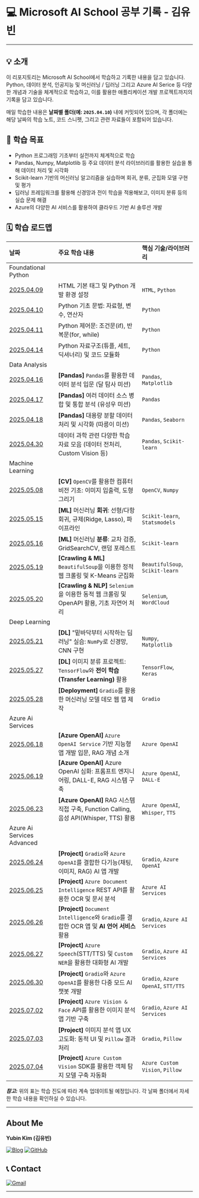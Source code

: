 # 💻 Microsoft AI School 공부 기록 - 김유빈

---

## 💡 소개

이 리포지토리는 Microsoft AI School에서 학습하고 기록한 내용을 담고 있습니다. Python, 데이터 분석, 인공지능 및 머신러닝 / 딥러닝 그리고 Azure AI Serice 등 다양한 개념과 기술을 체계적으로 학습하고, 이를 활용한 애플리케이션 개발 프로젝트까지의 기록을 담고 있습니다.

매일 학습한 내용은 **날짜별 폴더(예: `2025.04.10`)** 내에 커밋되어 있으며, 각 폴더에는 해당 날짜의 학습 노트, 코드 스니펫, 그리고 관련 자료들이 포함되어 있습니다.

## 🎯 학습 목표

- Python 프로그래밍 기초부터 실전까지 체계적으로 학습  
- Pandas, Numpy, Matplotlib 등 주요 데이터 분석 라이브러리를 활용한 실습을 통해 데이터 처리 및 시각화 
- Scikit-learn 기반의 머신러닝 알고리즘을 실습하며 회귀, 분류, 군집화 모델 구현 및 평가 
- 딥러닝 프레임워크를 활용해 신경망과 전이 학습을 적용해보고, 이미지 분류 등의 실습 문제 해결 
- Azure의 다양한 AI 서비스를 활용하여 클라우드 기반 AI 솔루션 개발  

## 🗓️ 학습 로드맵


| 날짜 | 주요 학습 내용 | 핵심 기술/라이브러리 |
| :--- | :--- | :--- |
| Foundational Python | 
| [2025.04.09](./2025.04.09/) | HTML 기본 태그 및 Python 개발 환경 설정 | `HTML`, `Python` |
| [2025.04.10](./2025.04.10/) | Python 기초 문법: 자료형, 변수, 연산자 | `Python` |
| [2025.04.11](./2025.04.11/) | Python 제어문: 조건문(if), 반복문(for, while) | `Python` |
| [2025.04.14](./2025.04.14/) | Python 자료구조(튜플, 세트, 딕셔너리) 및 코드 모듈화 | `Python` |
| Data Analysis | 
| [2025.04.16](./2025.04.16/) | **[Pandas]** `Pandas`를 활용한 데이터 분석 입문 (달 탐사 미션) | `Pandas`, `Matplotlib` |
| [2025.04.17](./2025.04.17/) | **[Pandas]** 여러 데이터 소스 병합 및 통합 분석 (유성우 미션) | `Pandas` |
| [2025.04.18](./2025.04.18/) | **[Pandas]** 대용량 분할 데이터 처리 및 시각화 (따릉이 미션) | `Pandas`, `Seaborn` |
| [2025.04.30](./2025.04.30/) | 데이터 과학 관련 다양한 학습 자료 모음 (데이터 전처리, Custom Vision 등) | `Pandas`, `Scikit-learn` |
| Machine Learning | 
| [2025.05.08](./2025.05.08/) | **[CV]** `OpenCV`를 활용한 컴퓨터 비전 기초: 이미지 입출력, 도형 그리기 | `OpenCV`, `Numpy` |
| [2025.05.15](./2025.05.15/) | **[ML]** 머신러닝 **회귀**: 선형/다항 회귀, 규제(Ridge, Lasso), 파이프라인 | `Scikit-learn`, `Statsmodels` |
| [2025.05.16](./2025.05.16/) | **[ML]** 머신러닝 **분류**: 교차 검증, GridSearchCV, 랜덤 포레스트 | `Scikit-learn` |
| [2025.05.19](./2025.05.19/) | **[Crawling & ML]** `BeautifulSoup`을 이용한 정적 웹 크롤링 및 K-Means 군집화 | `BeautifulSoup`, `Scikit-learn` |
| [2025.05.20](./2025.05.20/) | **[Crawling & NLP]** `Selenium`을 이용한 동적 웹 크롤링 및 OpenAPI 활용, 기초 자연어 처리 | `Selenium`, `WordCloud` |
| Deep Learning | 
| [2025.05.21](./2025.05.21/) | **[DL]** "밑바닥부터 시작하는 딥러닝" 실습: `NumPy`로 신경망, CNN 구현 | `Numpy`, `Matplotlib` |
| [2025.05.27](./2025.05.27/) | **[DL]** 이미지 분류 프로젝트: `TensorFlow`와 **전이 학습(Transfer Learning)** 활용 | `TensorFlow`, `Keras` |
| [2025.05.28](./2025.05.28/) | **[Deployment]** `Gradio`를 활용한 머신러닝 모델 데모 웹 앱 제작 | `Gradio` |
| Azure Ai Services | 
| [2025.06.18](./2025.06.18/) | **[Azure OpenAI]** `Azure OpenAI Service` 기반 지능형 앱 개발 입문, RAG 개념 소개 | `Azure OpenAI` |
| [2025.06.19](./2025.06.19/) | **[Azure OpenAI]** Azure OpenAI 심화: 프롬프트 엔지니어링, DALL-E, RAG 시스템 구축 | `Azure OpenAI`, `DALL-E` |
| [2025.06.23](./2025.06.23/) | **[Azure OpenAI]** RAG 시스템 직접 구축, Function Calling, 음성 API(Whisper, TTS) 활용 | `Azure OpenAI`, `Whisper`, `TTS` |
| Azure Ai Services Advanced | 
| [2025.06.24](./2025.06.24/) | **[Project]** `Gradio`와 `Azure OpenAI`를 결합한 다기능(채팅, 이미지, RAG) AI 앱 개발 | `Gradio`, `Azure OpenAI` |
| [2025.06.25](./2025.06.25/) | **[Project]** `Azure Document Intelligence` REST API를 활용한 OCR 및 문서 분석 | `Azure AI Services` |
| [2025.06.26](./2025.06.26/) | **[Project]** `Document Intelligence`와 `Gradio`를 결합한 OCR 앱 및 **AI 언어 서비스** 활용 | `Gradio`, `Azure AI Services` |
| [2025.06.27](./2025.06.27/) | **[Project]** `Azure Speech`(STT/TTS) 및 `Custom NER`을 활용한 대화형 AI 개발 | `Gradio`, `Azure AI Services` |
| [2025.06.30](./2025.06.30/) | **[Project]** `Gradio`와 `Azure OpenAI`를 활용한 다중 모드 AI 챗봇 개발 | `Gradio`, `Azure OpenAI`, `STT/TTS` |
| [2025.07.02](./2025.07.02/) | **[Project]** `Azure Vision & Face` API를 활용한 이미지 분석 앱 기반 구축 | `Gradio`, `Azure AI Services` |
| [2025.07.03](./2025.07.02/) | **[Project]** 이미지 분석 앱 UX 고도화: 동적 UI 및 `Pillow` 결과 처리 | `Gradio`, `Pillow` |
| [2025.07.04](./2025.07.04/) | **[Project]** `Azure Custom Vision` SDK를 활용한 객체 탐지 모델 구축 자동화 | `Azure Custom Vision`, `Pillow` |
**_참고:_** 위의 표는 학습 진도에 따라 계속 업데이트될 예정입니다. 각 날짜 폴더에서 자세한 학습 내용을 확인하실 수 있습니다.


---

## About Me

**Yubin Kim (김유빈)**

[![Blog](https://img.shields.io/badge/Blog-FF5722?style=for-the-badge&logo=blogger&logoColor=white)](https://cases.tistory.com/)
<a href="https://github.com/yubi0210"><img src="https://img.shields.io/badge/GitHub-181717?style=for-the-badge&logo=github&logoColor=white" alt="GitHub"/></a>

## 📞 Contact
[![Gmail](https://img.shields.io/badge/ubinn0210@gmail.com-D14836?style=for-the-badge&logo=gmail&logoColor=white)](ubinn0210@gmail.com)


---